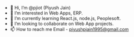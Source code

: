 - 👋 Hi, I’m @pjiot (Piyush Jain)
- 👀 I’m interested in Web Apps, ERP. 
- 🌱 I’m currently learning React.js, node.js, Peoplesoft. 
- 💞️ I’m looking to collaborate on Web App projects.
- 📫 How to reach me Email - piyushpjain1995@gmail.com

<!---
pjiot/pjiot is a ✨ special ✨ repository because its `README.md` (this file) appears on your GitHub profile.
You can click the Preview link to take a look at your changes.
--->
